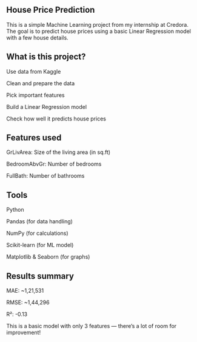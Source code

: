 ## House Price Prediction
This is a simple Machine Learning project from my internship at Credora. The goal is to predict house prices using a basic Linear Regression model with a few house details.

## What is this project?
Use data from Kaggle

Clean and prepare the data

Pick important features

Build a Linear Regression model

Check how well it predicts house prices

## Features used
GrLivArea: Size of the living area (in sq.ft)

BedroomAbvGr: Number of bedrooms

FullBath: Number of bathrooms

## Tools
Python

Pandas (for data handling)

NumPy (for calculations)

Scikit-learn (for ML model)

Matplotlib & Seaborn (for graphs)

## Results summary
MAE: ~1,21,531

RMSE: ~1,44,296

R²: -0.13

This is a basic model with only 3 features — there’s a lot of room for improvement!



